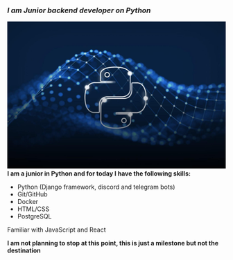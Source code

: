 ### _I am Junior backend developer on Python_
![](img/python.jpg)
**I am a junior in Python and for today I have the following skills:**

- Python (Django framework, discord and telegram bots)
- Git/GitHub
- Docker
- HTML/CSS
- PostgreSQL

Familiar with JavaScript and React

**I am not planning to stop at this point, this is just a milestone but not the destination**
